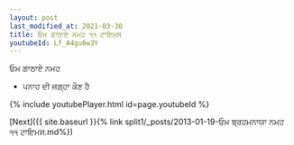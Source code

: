 ```yaml
---
layout: post
last_modified_at: 2021-03-30
title: ਓਮ ਗਾਠਾਏ ਨਮਹ ੧੧ ਟਾਇਮਸ
youtubeId: Lf_A4gu6w3Y
---
```

 
 
 ਓਮ ਗਾਠਾਏ ਨਮਹ  
 
 -  ਪਨਾਹ ਦੀ ਜਗ੍ਹਾ ਕੌਣ ਹੈ 
 
  
 
  
 
 
 
 
 
 


{% include youtubePlayer.html id=page.youtubeId %}
 
[Next]({{ site.baseurl }}{% link  split1/_posts/2013-01-19-ਓਮ ਬ੍ਰਹਮਨਾਯਾ ਨਮਹ ੧੧ ਟਾਇਮਸ.md%})
 
